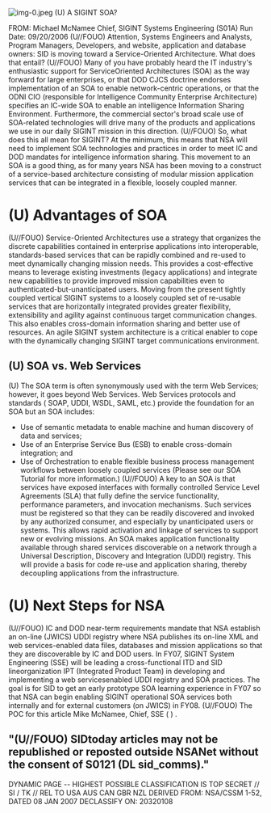 ![img-0.jpeg](img-0.jpeg)
(U) A SIGINT SOA?

FROM: Michael McNamee
Chief, SIGINT Systems Engineering (S01A)
Run Date: 09/20/2006
(U//FOUO) Attention, Systems Engineers and Analysts, Program Managers, Developers, and website, application and database owners: SID is moving toward a Service-Oriented Architecture. What does that entail?
(U//FOUO) Many of you have probably heard the IT industry's enthusiastic support for ServiceOriented Architectures (SOA) as the way forward for large enterprises, or that DOD CJCS doctrine endorses implementation of an SOA to enable network-centric operations, or that the ODNI CIO (responsible for Intelligence Community Enterprise Architecture) specifies an IC-wide SOA to enable an intelligence Information Sharing Environment. Furthermore, the commercial sector's broad scale use of SOA-related technologies will drive many of the products and applications we use in our daily SIGINT mission in this direction.
(U//FOUO) So, what does this all mean for SIGINT? At the minimum, this means that NSA will need to implement SOA technologies and practices in order to meet IC and DOD mandates for intelligence information sharing. This movement to an SOA is a good thing, as for many years NSA has been moving to a construct of a service-based architecture consisting of modular mission application services that can be integrated in a flexible, loosely coupled manner.

# (U) Advantages of SOA 

(U//FOUO) Service-Oriented Architectures use a strategy that organizes the discrete capabilities contained in enterprise applications into interoperable, standards-based services that can be rapidly combined and re-used to meet dynamically changing mission needs. This provides a cost-effective means to leverage existing investments (legacy applications) and integrate new capabilities to provide improved mission capabilities even to authenticated-but-unanticipated users. Moving from the present tightly coupled vertical SIGINT systems to a loosely coupled set of re-usable services that are horizontally integrated provides greater flexibility, extensibility and agility against continuous target communication changes. This also enables cross-domain information sharing and better use of resources. An agile SIGINT system architecture is a critical enabler to cope with the dynamically changing SIGINT target communications environment.

## (U) SOA vs. Web Services

(U) The SOA term is often synonymously used with the term Web Services; however, it goes beyond Web Services. Web Services protocols and standards ( SOAP, UDDI, WSDL, SAML, etc.) provide the foundation for an SOA but an SOA includes:

- Use of semantic metadata to enable machine and human discovery of data and services;
- Use of an Enterprise Service Bus (ESB) to enable cross-domain integration; and
- Use of Orchestration to enable flexible business process management workflows between loosely coupled services
(Please see our SOA Tutorial for more information.)
(U//FOUO) A key to an SOA is that services have exposed interfaces with formally controlled Service Level Agreements (SLA) that fully define the service functionality, performance parameters, and invocation mechanisms. Such services must be registered so that they can be readily discovered and invoked by any authorized consumer, and especially by unanticipated users or systems. This allows rapid activation and linkage of services to support new or evolving missions. An SOA makes application functionality available through shared services discoverable
on a network through a Universal Description, Discovery and Integration (UDDI) registry. This will provide a basis for code re-use and application sharing, thereby decoupling applications from the infrastructure.

# (U) Next Steps for NSA 

(U//FOUO) IC and DOD near-term requirements mandate that NSA establish an on-line (JWICS) UDDI registry where NSA publishes its on-line XML and web services-enabled data files, databases and mission applications so that they are discoverable by IC and DOD users. In FY07, SIGINT System Engineering (SSE) will be leading a cross-functional ITD and SID lineorganization IPT (Integrated Product Team) in developing and implementing a web servicesenabled UDDI registry and SOA practices. The goal is for SID to get an early prototype SOA learning experience in FY07 so that NSA can begin enabling SIGINT operational SOA services both internally and for external customers (on JWICS) in FY08.
(U//FOUO) The POC for this article Mike McNamee, Chief, SSE ( ) .

## "(U//FOUO) SIDtoday articles may not be republished or reposted outside NSANet without the consent of $\mathbf{S 0 1 2 1}$ (DL sid_comms)."

DYNAMIC PAGE -- HIGHEST POSSIBLE CLASSIFICATION IS TOP SECRET // SI / TK // REL TO USA AUS CAN GBR NZL DERIVED FROM: NSA/CSSM 1-52, DATED 08 JAN 2007 DECLASSIFY ON: 20320108
